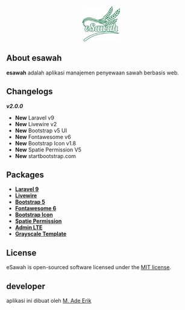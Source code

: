 <p align="center"><img src="public/logo/esawah-logo.png" width="100"></p>

## About esawah

<b>esawah</b> adalah aplikasi manajemen penyewaan sawah berbasis web.

## Changelogs

<b><i>v2.0.0</i></b>
<ul>
<li><b>New</b> Laravel v9</li>
<li><b>New</b> Livewire v2</li>
<li><b>New</b> Bootstrap v5 UI</li>
<li><b>New</b> Fontawesome v6</li>
<li><b>New</b> Bootstrap Icon v1.8</li>
<li><b>New</b> Spatie Permission V5</li>
<li><b>New</b> startbootstrap.com</li>
</ul>

## Packages

- **[Laravel 9](https://laravel.com/docs/9.x/releases)**
- **[Livewire](https://laravel-livewire.com/docs/2.x/quickstart)**
- **[Bootstrap 5](https://getbootstrap.com/docs/5.1/getting-started/introduction/)**
- **[Fontawesome 6](https://fontawesome.com/icons)**
- **[Bootstrap Icon](https://icons.getbootstrap.com/#icons)**
- **[Spatie Permission](https://spatie.be/docs/laravel-permission/v5/introduction)**
- **[Admin LTE](https://github.com/ColorlibHQ/AdminLTE)**
- **[Grayscale Template](https://startbootstrap.com/theme/grayscale)**

## License

eSawah is open-sourced software licensed under the [MIT license](https://opensource.org/licenses/MIT).

## developer

aplikasi ini dibuat oleh  [M. Ade Erik](mailto:ozonerik@gmail.com)
